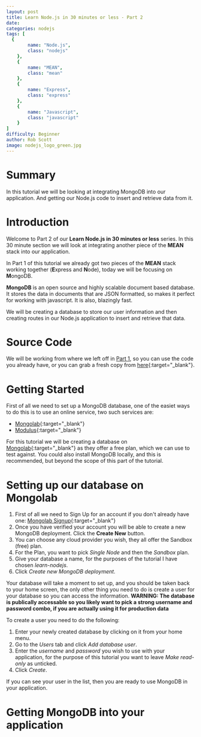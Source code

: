 ```yaml
---
layout: post
title: Learn Node.js in 30 minutes or less - Part 2
date: 
categories: nodejs
tags: [
  {
        name: "Node.js",
        class: "nodejs"
    },
    {
        name: "MEAN",
        class: "mean"
    },
    {
        name: "Express",
        class: "express"
    },
    {
        name: "Javascript",
        class: "javascript"
    }
]
difficulty: Beginner
author: Rob Scott
image: nodejs_logo_green.jpg
---
```


# Summary

In this tutorial we will be looking at integrating MongoDB into our application. And getting our Node.js code to insert and retrieve data from it.

# Introduction

Welcome to Part 2 of our **Learn Node.js in 30 minutes or less** series. In this 30 minute section we will look at integrating another piece of the **MEAN** stack into our application.

In Part 1 of this tutorial we already got two pieces of the **MEAN** stack working together (**E**xpress and **N**ode), today we will be focusing on **M**ongoDB.

**MongoDB** is an open source and highly scalable document based database. It stores the data in documents that are JSON formatted, so makes it perfect for working with javascript. It is also, blazingly fast.

We will be creating a database to store our user information and then creating routes in our Node.js application to insert and retrieve that data.

# Source Code

We will be working from where we left off in [Part 1](http://developmentr.com/nodejs/2015/01/30/learn-nodejs.html), so you can use the code you already have, or you can grab a fresh copy from [here](LINK_HERE){:target="_blank"}.

# Getting Started

First of all we need to set up a MongoDB database, one of the easiet ways to do this is to use an online service, two such services are:

* [Mongolab][mongolab-link]{:target="_blank"}
* [Modulus](https://modulus.io/){:target="_blank"}

For this tutorial we will be creating a database on [Mongolab][mongolab-link]{:target="_blank"} as they offer a free plan, which we can use to test against. You could also install MongoDB locally, and this is recommended, but beyond the scope of this part of the tutorial.

# Setting up our database on Mongolab

1. First of all we need to Sign Up for an account if you don't already have one:
[Mongolab Signup](https://mongolab.com/signup/){:target="_blank"}
2. Once you have verified your account you will be able to create a new MongoDB deployment. Click the **Create New** button.
3. You can choose any cloud provider you wish, they all offer the Sandbox (free) plan.
4. For the Plan, you want to pick *Single Node* and then the *Sandbox* plan.
5. Give your database a name, for the purposes of the tutorial I have chosen *learn-nodejs*.
6. Click *Create new MongoDB deployment*.

Your database will take a moment to set up, and you should be taken back to your home screen, the only other thing you need to do is create a user for your database so you can access the information. **WARNING: The database is publically accessable so you likely want to pick a strong username and password combo, if you are actually using it for production data**

To create a user you need to do the following:
1. Enter your newly created database by clicking on it from your home menu.
2. Go to the *Users* tab and click *Add database user*.
3. Enter the *username* and *password* you wish to use with your application, for the purpose of this tutorial you want to leave *Make read-only* as unticked.
4. Click *Create*.

If you can see your user in the list, then you are ready to use MongoDB in your application.

# Getting MongoDB into your application




[mongolab-link]:        https://mongolab.com
